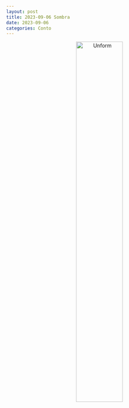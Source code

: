 ```yaml
---
layout: post
title: 2023-09-06 Sombra
date: 2023-09-06
categories: Conto
---
```


<p align="center">
<img src="{{ site.baseurl }}/images/2023-09-06--.png" height="50%" width="50%" alt="Unform" />
</p>
